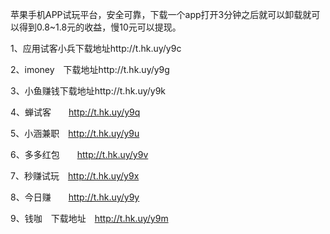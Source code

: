 苹果手机APP试玩平台，安全可靠，下载一个app打开3分钟之后就可以卸载就可以得到0.8~1.8元的收益，慢10元可以提现。

1、应用试客小兵下载地址http://t.hk.uy/y9c

2、imoney　下载地址http://t.hk.uy/y9g

3、小鱼赚钱下载地址http://t.hk.uy/y9k

4、蝉试客　　http://t.hk.uy/y9q

5、小涵兼职　http://t.hk.uy/y9u

6、多多红包　　http://t.hk.uy/y9v

7、秒赚试玩　http://t.hk.uy/y9x

8、今日赚　　http://t.hk.uy/y9y

9、钱咖　下载地址　http://t.hk.uy/y9m

